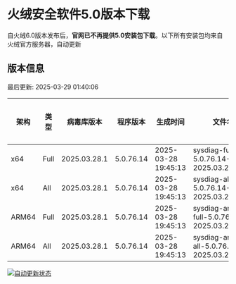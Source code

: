 # 火绒安全软件5.0版本下载 

自火绒6.0版本发布后，**官网已不再提供5.0安装包下载**。以下所有安装包均来自火绒官方服务器，自动更新

<!-- TABLE_START -->

## 版本信息

最后更新: 2025-03-29 01:40:06

| 架构    | 类型  | 病毒库版本 | 程序版本 | 生成时间 | 文件名 | 大小 | 下载链接 |
|---------|-------|------------|----------|----------|--------|------|----------|
| x64     | Full | 2025.03.28.1 | 5.0.76.14 | 2025-03-28 19:45:13 | sysdiag-full-5.0.76.14-2025.03.28.1.exe | 28.13M | [下载](https://down-tencent.huorong.cn/sysdiag-full-5.0.76.14-2025.03.28.1.exe) |
| x64     | All  | 2025.03.28.1 | 5.0.76.14 | 2025-03-28 19:45:13 | sysdiag-all-5.0.76.14-2025.03.28.1.exe | 28.13M | [下载](https://down-tencent.huorong.cn/sysdiag-all-5.0.76.14-2025.03.28.1.exe) |
| ARM64   | Full | 2025.03.28.1 | 5.0.76.14 | 2025-03-28 19:45:13 | sysdiag-arm64-full-5.0.76.14-2025.03.28.1.exe | 27.84M | [下载](https://down-tencent.huorong.cn/sysdiag-arm64-full-5.0.76.14-2025.03.28.1.exe) |
| ARM64   | All  | 2025.03.28.1 | 5.0.76.14 | 2025-03-28 19:45:13 | sysdiag-arm64-all-5.0.76.14-2025.03.28.1.exe | 27.84M | [下载](https://down-tencent.huorong.cn/sysdiag-arm64-all-5.0.76.14-2025.03.28.1.exe) |

<!-- TABLE_END -->

[![自动更新状态](https://github.com/J54264/Huorong-Version/actions/workflows/update.yml/badge.svg)](https://github.com/J54264/Huorong-Version/actions)
